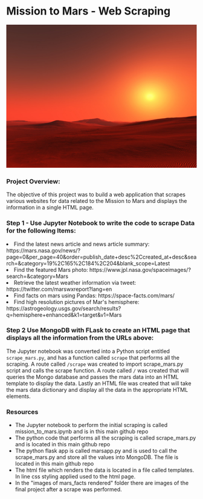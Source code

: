# Mission to Mars - Web Scraping

<img src="mars-surface_img.jpg" alt="">

<div>
 <h3>Project Overview:</h3
 <p>The objective of this project was to build a web application that scrapes various websites for data related to the Mission to Mars and displays the information in a single HTML page.</p>
</div>

<div>
  <h3>Step 1 - Use Jupyter Notebook to write the code to scrape Data for the following Items:</h3
  <ul>
  <li>Find the latest news article and news article summary: https://mars.nasa.gov/news/?page=0&per_page=40&order=publish_date+desc%2Ccreated_at+desc&search=&category=19%2C165%2C184%2C204&blank_scope=Latest</li>
  <li>Find the featured Mars photo: https://www.jpl.nasa.gov/spaceimages/?search=&category=Mars</li>
  <li>Retrieve the latest weather information via tweet: https://twitter.com/marswxreport?lang=en</li>
  <li>Find facts on mars using Pandas: https://space-facts.com/mars/</li>
  <li>Find high resolution pictures of Mar's hemisphere: https://astrogeology.usgs.gov/search/results?q=hemisphere+enhanced&k1=target&v1=Mars </li>
  </ul>
</div>
<div>
  <h3>Step 2 Use MongoDB with FLask to create an HTML page that displays all the information from the URLs above:</h3>
  <p>
  The Jupyter notebook was converted into a Python script entitled <code>scrape_mars.py</code>, and has a function called <code>scrape</code> that performs all the scraping. A route called <code>/scrape</code> was created to import scrape_mars.py script and calls the scrape function. A route called <code>/</code> was created that will queries the Mongo database and passes the mars data into an HTML template to display the data. Lastly an HTML file was created that will take the mars data dictionary and display all the data in the appropriate HTML elements. 
  </p>
 
 <div>
  <h3>Resources</h3>
   <ul>
  <li>The Jupyter notebook to perform the initial scraping is called mission_to_mars.ipynb and is in this main github repo</li>
  <li>The python code that performs all the scraping is called scrape_mars.py and is located in this main github repo</li>
  <li>The python flask app is called marsapp.py and is used to call the scrape_mars.py and store all the values into MongoDB. The file is located in this main github repo</li>
  <li>The html file which renders the data is located in a file called templates. In line css styling applied used to the html page.</li>
  <li>In the "images of mars_facts rendered" folder there are images of the final project after a scrape was performed.</li>
  </ul>
  
